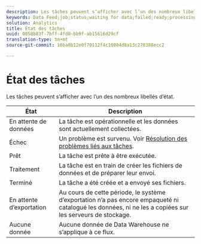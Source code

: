 ```yaml
---
description: Les tâches peuvent s’afficher avec l’un des nombreux libellés d’état.
keywords: Data Feed;job;status;waiting for data;failed;ready;processing;complete;no data
solution: Analytics
title: État des tâches
uuid: 0058b83f-7bff-4fd0-bb9f-ab15616d29cf
translation-type: tm+mt
source-git-commit: 16ba0b12e0f70112f4c10804d0a13c278388ecc2

---
```



# État des tâches

Les tâches peuvent s’afficher avec l’un des nombreux libellés d’état.

| État | Description |
|---|---|
| En attente de données | La tâche est opérationnelle et les données sont actuellement collectées. |
| Échec | Un problème est survenu. Voir [Résolution des problèmes liés aux tâches](/help/export/analytics-data-feed/jobs-troubleshooting.md). |
| Prêt | La tâche est prête à être exécutée. |
| Traitement | La tâche est en train de créer les fichiers de données et de préparer leur envoi. |
| Terminé | La tâche a été créée et a envoyé ses fichiers. |
| En attente d’exportation | Au cours de cette période, le système d’exportation n’a pas encore empaqueté ni catalogué les données, ni ne les a copiées sur les serveurs de stockage. |
| Aucune donnée | Aucune donnée de Data Warehouse ne s’applique à ce flux. |

